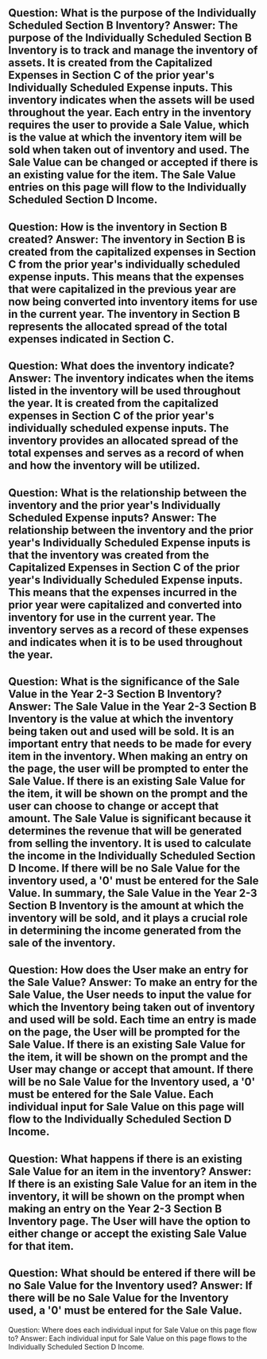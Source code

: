 Question: What is the purpose of the Individually Scheduled Section B Inventory?
Answer: The purpose of the Individually Scheduled Section B Inventory is to track and manage the inventory of assets. It is created from the Capitalized Expenses in Section C of the prior year's Individually Scheduled Expense inputs. This inventory indicates when the assets will be used throughout the year. Each entry in the inventory requires the user to provide a Sale Value, which is the value at which the inventory item will be sold when taken out of inventory and used. The Sale Value can be changed or accepted if there is an existing value for the item. The Sale Value entries on this page will flow to the Individually Scheduled Section D Income.
---
Question: How is the inventory in Section B created?
Answer: The inventory in Section B is created from the capitalized expenses in Section C from the prior year's individually scheduled expense inputs. This means that the expenses that were capitalized in the previous year are now being converted into inventory items for use in the current year. The inventory in Section B represents the allocated spread of the total expenses indicated in Section C.
---
Question: What does the inventory indicate?
Answer: The inventory indicates when the items listed in the inventory will be used throughout the year. It is created from the capitalized expenses in Section C of the prior year's individually scheduled expense inputs. The inventory provides an allocated spread of the total expenses and serves as a record of when and how the inventory will be utilized.
---
Question: What is the relationship between the inventory and the prior year's Individually Scheduled Expense inputs?
Answer: The relationship between the inventory and the prior year's Individually Scheduled Expense inputs is that the inventory was created from the Capitalized Expenses in Section C of the prior year's Individually Scheduled Expense inputs. This means that the expenses incurred in the prior year were capitalized and converted into inventory for use in the current year. The inventory serves as a record of these expenses and indicates when it is to be used throughout the year.
---
Question: What is the significance of the Sale Value in the Year 2-3 Section B Inventory?
Answer: The Sale Value in the Year 2-3 Section B Inventory is the value at which the inventory being taken out and used will be sold. It is an important entry that needs to be made for every item in the inventory. When making an entry on the page, the user will be prompted to enter the Sale Value. If there is an existing Sale Value for the item, it will be shown on the prompt and the user can choose to change or accept that amount. 
The Sale Value is significant because it determines the revenue that will be generated from selling the inventory. It is used to calculate the income in the Individually Scheduled Section D Income. If there will be no Sale Value for the inventory used, a '0' must be entered for the Sale Value. 
In summary, the Sale Value in the Year 2-3 Section B Inventory is the amount at which the inventory will be sold, and it plays a crucial role in determining the income generated from the sale of the inventory.
---
Question: How does the User make an entry for the Sale Value?
Answer: To make an entry for the Sale Value, the User needs to input the value for which the Inventory being taken out of inventory and used will be sold. Each time an entry is made on the page, the User will be prompted for the Sale Value. If there is an existing Sale Value for the item, it will be shown on the prompt and the User may change or accept that amount. If there will be no Sale Value for the Inventory used, a '0' must be entered for the Sale Value. Each individual input for Sale Value on this page will flow to the Individually Scheduled Section D Income.
---
Question: What happens if there is an existing Sale Value for an item in the inventory?
Answer: If there is an existing Sale Value for an item in the inventory, it will be shown on the prompt when making an entry on the Year 2-3 Section B Inventory page. The User will have the option to either change or accept the existing Sale Value for that item.
---
Question: What should be entered if there will be no Sale Value for the Inventory used?
Answer: If there will be no Sale Value for the Inventory used, a '0' must be entered for the Sale Value.
---
Question: Where does each individual input for Sale Value on this page flow to?
Answer: Each individual input for Sale Value on this page flows to the Individually Scheduled Section D Income.
